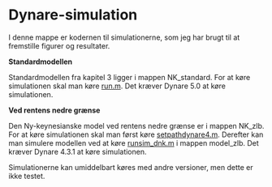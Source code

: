 # Dynare-simulation

I denne mappe er kodernen til simulationerne, som jeg har brugt til at fremstille figurer og resultater.

**Standardmodellen**

Standardmodellen fra kapitel 3 ligger i mappen NK_standard. For at køre simulationen skal man køre [run.m](Dynare_simulation/NK_standard/Run.m).
Det kræver Dynare 5.0 at køre simulationen.

**Ved rentens nedre grænse**

Den Ny-keynesianske model ved rentens nedre grænse er i mappen NK_zlb. For at køre simulationen skal man først køre [setpathdynare4.m](Dynare_simulation/NK_zlb/setpathdynare4.m). Derefter kan man simulere modellen ved at køre [runsim_dnk.m](Dynare_simulation/NK_zlb/model_zlb/runsim_dnk.m) i mappen model_zlb.
Det kræver Dynare 4.3.1 at køre simulationen.

Simulationerne kan umiddelbart køres med andre versioner, men dette er ikke testet.
